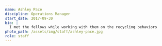 ```yaml
---
name: Ashley Pace
discipline: Operations Manager
start_date: 2017-09-30
bio: |
  I met the fellows while working with them on the recycling behaviors project.  I thought it was such a great way to learn about what is actually important to the people of Austin and why they do what they do. I had to be a part of it!
photo_path: /assets/img/staff/ashley-pace.jpg
role: staff
---
```


